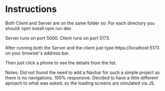 # Instructions
Both Client and Server are on the same folder so:
For each directory you should: 
    npm install
    npm run dev

Server runs on port 5000.
Client runs on port 5173.

After running both the Server and the client just type https://localhost:5173 on your browser's address bar.

Then just click a phone to see the details from the list.

Notes:
Did not found the need to add a Navbar for such a simple project as there is no navigations.
100% responsive.
Decided to have a little different aproach to what was asked, so the loading screens are simulated via JS.
